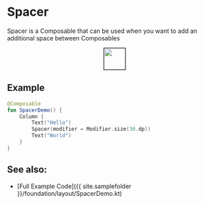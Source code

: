 <!---
This is the API of version 1.1.0
-->

# Spacer

Spacer is a Composable that can be used when you want to add an additional space between Composables

<p align="center">
  <img src ="../{{ site.images }}/foundation/layout/spacer/spacer.png" height=50 width=50 style="border: 1px solid black;" />
</p>

## Example

```kotlin
@Composable
fun SpacerDemo() {
    Column {
        Text("Hello")
        Spacer(modifier = Modifier.size(30.dp))
        Text("World")
    }
}
```


## See also:
* [Full Example Code]({{ site.samplefolder }}/foundation/layout/SpacerDemo.kt)
